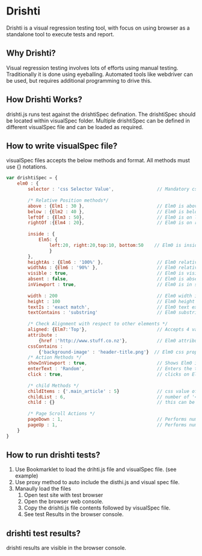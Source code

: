 # Drishti

Drishti is a visual regression testing tool, with focus on using browser as a standalone tool to execute tests and report.

## Why Drishti?

Visual regression testing involves lots of efforts using manual testing. Traditionally it is done using eyeballing.
Automated tools like webdriver can be used, but requires additional programming to drive this.

## How Drishti Works?

drishti.js runs test against the drishtiSpec defination. The drishtiSpec should be located within visualSpec folder. Multiple drishtiSpec can be defined in different visualSpec file and can be loaded as required.

## How to write visualSpec file?
visualSpec files accepts the below methods and format. All methods must use {} notations.

```javascript
var drishtiSpec = {
    elm0 : {
        selector : 'css Selector Value',                // Mandatory css value
  
        /* Relative Position methods*/
        above : {Elm1 : 30 },                           // Elm0 is above Elm1 by 30px
        below : {Elm2 : 40 },                           // Elm0 is below Elm2 by 40px
        leftOf : {Elm3 : 50},                           // Elm0 is on left of Elm3 by 50px
        rightOf :{Elm4 : 20},                           // Elm0 is on right of Elm4 by 20px
         
        inside : { 
            Elm5: { 
                left:20, right:20,top:10, bottom:50    // Elm0 is inside Elm5 with left 20px, right 20px, and top 10px, bottom 50 px
                }
        },     
        heightAs : {Elm6 : '100%' },                    // Elm0 relative height to Elm6
        widthAs : {Elm6 : '90%' },                      // Elm0 relative width to Elm6
        visible : true,                                 // Elm0 is visible on page? (boolean true or false)
        absent : false,                                 // Elm0 is absent on the page? (boolean true or false)
        inViewport : true,                              // Elm0 is in screen-view? (boolean true or false)
         
        width : 200                                     // Elm0 width is 200 px
        height : 100                                    // Elm0 height is 100 px
        textIs : 'exact match',                         // Elm0 text exact match
        textContains : 'substring'                      // Elm0 substring text match
         
        /* Check Alignment with respect to other elements */
        aligned: {Elm7:'Top'},                          // Accepts 4 values 'Top', 'Bottom', 'Left', 'Right'
        attribute : 
            {href :'http://www.stuff.co.nz'},           // Elm0 attribute 'href' has value 'http://www.stuff.co.nz' (exact match)
        cssContains : 
            {'background-image' : 'header-title.png'}  // Elm0 css property 'background-image' has 'header-title.png' (exact match)
        /* Action Methods */
        showInViewport : true,                          // Shows Elm0 is screen view. (performs page-up/down depending on the element location)
        enterText : 'Random',                           // Enters the text 'Random' for Elm0
        click : true,                                   // clicks on Elm0
     
        /* child Methods */
        childItems : {'.main_article' : 5}              // css value of child and number of times the child appears in the page
        childList : 6,                                  // number of '<li>' within Elm0
        child : {}                                      // this can be repeat of all above methods (including childItems, childList & child itself)
         
        /* Page Scroll Actions */
        pageDown : 1,                                   // Performs number of page downs
        pageUp : 1,                                     // Performs number of page up
    }  
}
```

## How to run drishti tests?
1. Use Bookmarklet to load the drihti.js file and visualSpec file. (see example)
2. Use proxy method to auto include the disthi.js and visual spec file.
3. Manaully load the files
    1. Open test site with test browser
    2. Open the browser web console.
    3. Copy the drishti.js file contents followed by visualSpec file.
    4. See test Results in the browser console.

## drishti test results?
drishti results are visible in the browser console.
